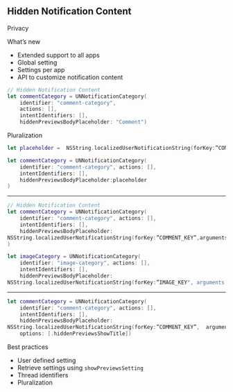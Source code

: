 
## Hidden Notification Content

Privacy

What’s new

- Extended support to all apps
- Global setting
- Settings per app
- API to customize notification content


```swift 
// Hidden Notification Content
let commentCategory = UNNotificationCategory(
    identifier: "comment-category",
    actions: [],
    intentIdentifiers: [], 
    hiddenPreviewsBodyPlaceholder: "Comment")
```


Pluralization


```swift 
let placeholder =  NSString.localizedUserNotificationString(forKey:”COMMENT_KEY”, arguments: nil)

let commentCategory = UNNotificationCategory(
    identifier: "comment-category", actions: [],
    intentIdentifiers: [], 
    hiddenPreviewsBodyPlaceholder:placeholder
)
```

---

```swift
// Hidden Notification Content
let commentCategory = UNNotificationCategory(
    identifier: "comment-category", actions: [],
    intentIdentifiers: [], 
    hiddenPreviewsBodyPlaceholder:
NSString.localizedUserNotificationString(forKey:”COMMENT_KEY”,arguments: nil)
)

let imageCategory = UNNotificationCategory(
    identifier: "image-category", actions: [],
    intentIdentifiers: [], 
    hiddenPreviewsBodyPlaceholder:
NSString.localizedUserNotificationString(forKey:”IMAGE_KEY", arguments: nil))
```

---

```swift
let commentCategory = UNNotificationCategory(
    identifier: "comment-category", actions: [],
    intentIdentifiers: [], 
    hiddenPreviewsBodyPlaceholder:
NSString.localizedUserNotificationString(forKey:”COMMENT_KEY”,  arguments: nil),
    options: [.hiddenPreviewsShowTitle])

```

Best practices

- User defined setting
- Retrieve settings using `showPreviewsSetting`
- Thread identifiers
- Pluralization
